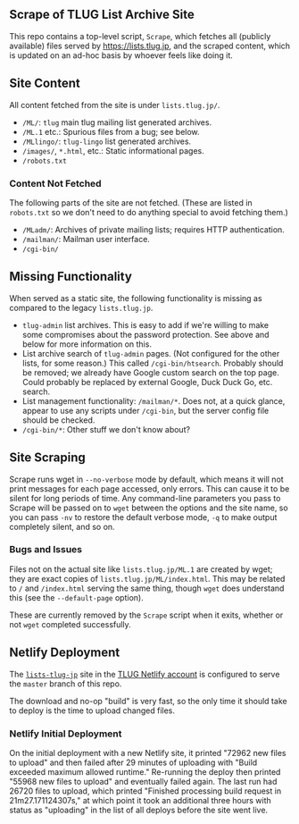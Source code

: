 Scrape of TLUG List Archive Site
--------------------------------

This repo contains a top-level script, `Scrape`, which fetches all
(publicly available) files served by <https://lists.tlug.jp>, and the
scraped content, which is updated on an ad-hoc basis by whoever feels
like doing it.


Site Content
------------

All content fetched from the site is under `lists.tlug.jp/`.

- `/ML/`: `tlug` main tlug mailing list generated archives.
- `/ML.1` etc.: Spurious files from a bug; see below.
- `/MLlingo/`: `tlug-lingo` list generated archives.
- `/images/`, `*.html`, etc.: Static informational pages.
- `/robots.txt`

### Content Not Fetched

The following parts of the site are not fetched. (These are listed in
`robots.txt` so we don't need to do anything special to avoid fetching
them.)

- `/MLadm/`: Archives of private mailing lists; requires HTTP authentication.
- `/mailman/`: Mailman user interface.
- `/cgi-bin/`


Missing Functionality
---------------------

When served as a static site, the following functionality is missing
as compared to the legacy `lists.tlug.jp`.

- `tlug-admin` list archives. This is easy to add if we're willing to
  make some compromises about the password protection. See above and
  below for more information on this.
- List archive search of `tlug-admin` pages. (Not configured for the
  other lists, for some reason.) This called `/cgi-bin/htsearch`.
  Probably should be removed; we already have Google custom search on
  the top page. Could probably be replaced by external Google, Duck
  Duck Go, etc. search.
- List management functionality: `/mailman/*`. Does not, at a quick
  glance, appear to use any scripts under `/cgi-bin`, but the server
  config file should be checked.
- `/cgi-bin/*`: Other stuff we don't know about?


Site Scraping
-------------

Scrape runs wget in `--no-verbose` mode by default, which means it
will not print messages for each page accessed, only errors. This can
cause it to be silent for long periods of time. Any command-line
parameters you pass to Scrape will be passed on to `wget` between the
options and the site name, so you can pass `-nv` to restore the
default verbose mode, `-q` to make output completely silent, and so on.

### Bugs and Issues

Files not on the actual site like `lists.tlug.jp/ML.1` are created by
wget; they are exact copies of `lists.tlug.jp/ML/index.html`. This may
be related to `/` and `/index.html` serving the same thing, though
`wget` does understand this (see the `--default-page` option).

These are currently removed by the `Scrape` script when it exits,
whether or not `wget` completed successfully.


Netlify Deployment
------------------

The [`lists-tlug-jp`] site in the [TLUG Netlify account][netlify] is
configured to serve the `master` branch of this repo.

The download and no-op "build" is very fast, so the only time it
should take to deploy is the time to upload changed files.

### Netlify Initial Deployment

On the initial deployment with a new Netlify site, it printed "72962
new files to upload" and then failed after 29 minutes of uploading
with "Build exceeded maximum allowed runtime." Re-running the deploy
then printed "55968 new files to upload" and eventually failed again.
The last run had 26720 files to upload, which printed "Finished
processing build request in 21m27.171124307s," at which point it took
an additional three hours with status as "uploading" in the list of
all deploys before the site went live.



<!-------------------------------------------------------------------->
[netlify]: https://github.com/tlug/tlug.jp/blob/master/doc/hosting.md
[`lists-tlug-jp`]: https://lists-tlug-jp.netlify.com
